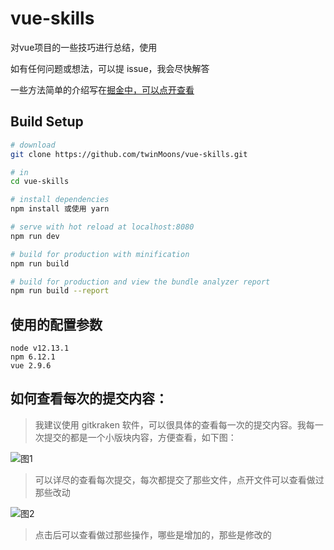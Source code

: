 # vue-skills
对vue项目的一些技巧进行总结，使用

如有任何问题或想法，可以提 issue，我会尽快解答

一些方法简单的介绍写在[掘金中，可以点开查看](https://juejin.im/user/5e9ec3f36fb9a03c494bd0fc)

## Build Setup

``` bash
# download
git clone https://github.com/twinMoons/vue-skills.git

# in
cd vue-skills

# install dependencies
npm install 或使用 yarn

# serve with hot reload at localhost:8080
npm run dev

# build for production with minification
npm run build

# build for production and view the bundle analyzer report
npm run build --report
```

## 使用的配置参数

```
node v12.13.1
npm 6.12.1
vue 2.9.6
```

## 如何查看每次的提交内容：

> 我建议使用 gitkraken 软件，可以很具体的查看每一次的提交内容。我每一次提交的都是一个小版块内容，方便查看，如下图：

![图1](https://gengxuepeng.gitee.io/shareimg/img/gitkarken01.png)

> 可以详尽的查看每次提交，每次都提交了那些文件，点开文件可以查看做过那些改动

![图2](https://gengxuepeng.gitee.io/shareimg/img/gitkarken02.png)

> 点击后可以查看做过那些操作，哪些是增加的，那些是修改的